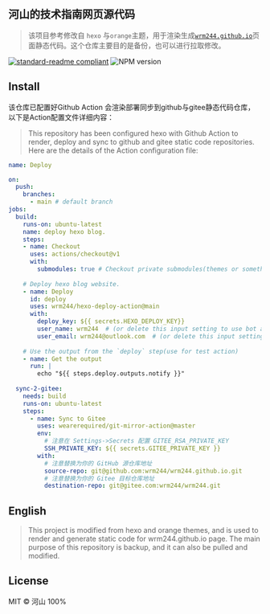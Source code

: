 ## 河山的技术指南网页源代码
>该项目参考修改自 ```hexo``` 与```orange```主题，用于渲染生成[```wrm244.github.io```](https://wrm244.github.io)页面静态代码。这个仓库主要目的是备份，也可以进行拉取修改。

[![standard-readme compliant](https://img.shields.io/badge/readme%20style-standard-brightgreen.svg?style=flat-square)](https://github.com/RichardLitt/standard-readme) ![NPM version](https://badge.fury.io/js/hexo.svg)
## Install
该仓库已配置好Github Action 会渲染部署同步到github与gitee静态代码仓库，以下是Action配置文件详细内容：
> This repository has been configured hexo with Github Action to render, deploy and sync to github and gitee static code repositories. Here are the details of the Action configuration file: 
```yml
name: Deploy

on:   
  push:
    branches:
      - main # default branch
jobs:
  build:
    runs-on: ubuntu-latest
    name: deploy hexo blog.
    steps:
    - name: Checkout
      uses: actions/checkout@v1
      with:
        submodules: true # Checkout private submodules(themes or something else).
    
    # Deploy hexo blog website.
    - name: Deploy
      id: deploy
      uses: wrm244/hexo-deploy-action@main
      with:
        deploy_key: ${{ secrets.HEXO_DEPLOY_KEY}}
        user_name: wrm244  # (or delete this input setting to use bot account)
        user_email: wrm244@outlook.com  # (or delete this input setting to use bot account)
       
    # Use the output from the `deploy` step(use for test action)
    - name: Get the output
      run: |
        echo "${{ steps.deploy.outputs.notify }}"
  
  sync-2-gitee:
    needs: build
    runs-on: ubuntu-latest
    steps:
      - name: Sync to Gitee
        uses: wearerequired/git-mirror-action@master
        env:
          # 注意在 Settings->Secrets 配置 GITEE_RSA_PRIVATE_KEY
          SSH_PRIVATE_KEY: ${{ secrets.GITEE_PRIVATE_KEY }}
        with:
          # 注意替换为你的 GitHub 源仓库地址
          source-repo: git@github.com:wrm244/wrm244.github.io.git
          # 注意替换为你的 Gitee 目标仓库地址
          destination-repo: git@gitee.com:wrm244/wrm244.git

```

## English
> This project is modified from hexo and orange themes, and is used to render and generate static code for wrm244.github.io page. The main purpose of this repository is backup, and it can also be pulled and modified.
## License

MIT © 河山 100%